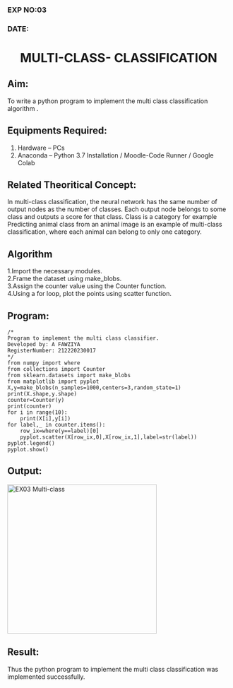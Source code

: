 ### EXP NO:03
### DATE:
# <p align="center">MULTI-CLASS- CLASSIFICATION</p>
## Aim:
To write a python program to implement the multi class classification algorithm .

## Equipments Required:
1. Hardware – PCs
2. Anaconda – Python 3.7 Installation / Moodle-Code Runner / Google Colab

## Related Theoritical Concept:
In multi-class classification, the neural network has the same number of output nodes as the number of classes. Each output node belongs to some class and outputs a score for that class. Class is a category for example Predicting animal class from an animal image is an example of multi-class classification, where each animal can belong to only one category.

## Algorithm
1.Import the necessary modules.<br>
2.Frame the dataset using make_blobs. <br>
3.Assign the counter value using the Counter function. <br>
4.Using a for loop, plot the points using scatter function.<br>

## Program:
```
/*
Program to implement the multi class classifier.
Developed by: A FAWZIYA
RegisterNumber: 212220230017
*/
from numpy import where
from collections import Counter
from sklearn.datasets import make_blobs
from matplotlib import pyplot
X,y=make_blobs(n_samples=1000,centers=3,random_state=1)
print(X.shape,y.shape)
counter=Counter(y)
print(counter)
for i in range(10):
    print(X[i],y[i])
for label,_ in counter.items():
    row_ix=where(y==label)[0]
    pyplot.scatter(X[row_ix,0],X[row_ix,1],label=str(label))
pyplot.legend()
pyplot.show()
```

## Output:

<img width="338" alt="EX03 Multi-class" src="https://user-images.githubusercontent.com/75235022/164523602-38995648-1dd5-46ac-9c43-5c1f19cfeedc.png">


## Result:
Thus the python program to implement the multi class classification was implemented successfully.
